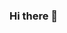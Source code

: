 ### Hi there 👋

<!--
**WildCode77/WildCode77** is a ✨ _special_ ✨ repository because its `README.md` (this file) appears on your GitHub profile.

Here are some ideas to get you started:

- 🔭 I’m currently working on Learning Data science 
- 🌱 I’m currently learning Data science and computer information technology
- 📫 How to reach me: abdurrahman.alghalayini@gmail.com
- ⚡ Fun fact: Popeyes is the best fried chicken resturaunt EVER!
-->
